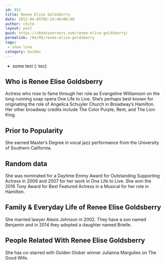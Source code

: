 ```yaml
---
id: 931
title: Renee Elise Goldsberry
date: 2012-04-05T02:24:46+00:00
author: chito
layout: post
guid: https://ukdataservers.com/renee-elise-goldsberry/
permalink: /04/05/renee-elise-goldsberry
tags:
 - show love
category: Guides
---
```


* some text
{: toc}
          
          
## Who is  Renee Elise Goldsberry
                  
                  
                  
Actress who rose to fame through her role as Evangeline Williamson on the long-running soap opera One Life to Live. She&#8217;s perhaps best known for originating the role of Angelica Schuyler Church in Broadway&#8217;s Hamilton. Her other broadway credits include The Color Purple, Rent, and The Lion King.
                  
                
                
                
## Prior to Popularity 
                  
                  
                  
She earned Master&#8217;s Degree in vocal jazz performance from the University of Southern California. 
                  
                
                
                
## Random data 
                  
                  
                  
She was nominated for a Daytime Emmy Award for Outstanding Supporting Actress in 2006 and 2007 for her work in One Life to Live. She won the 2016 Tony Award for Best Featured Actress in a Musical for her role in Hamilton. 
                  
                
                
                
## Family & Everyday Life of Renee Elise Goldsberry
                  
                  
                  
She married lawyer Alexis Johnson in 2002. They have a son named Benjamin and in 2014 they adopted a daughter named Brielle.
                  
                
                
                
## People Related With  Renee Elise Goldsberry
                  
                  
                  
She has co-starred with Golden Glober winner Julianna Margulies on The Good Wife. 
                  
                
              
            
          
          
          
    
    
  
